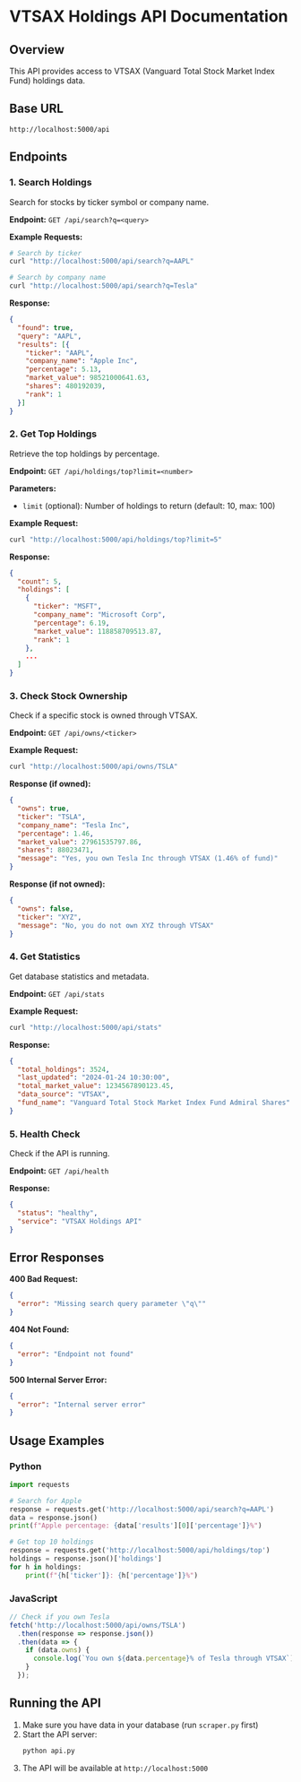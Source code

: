 # VTSAX Holdings API Documentation

## Overview
This API provides access to VTSAX (Vanguard Total Stock Market Index Fund) holdings data.

## Base URL
```
http://localhost:5000/api
```

## Endpoints

### 1. Search Holdings
Search for stocks by ticker symbol or company name.

**Endpoint:** `GET /api/search?q=<query>`

**Example Requests:**
```bash
# Search by ticker
curl "http://localhost:5000/api/search?q=AAPL"

# Search by company name
curl "http://localhost:5000/api/search?q=Tesla"
```

**Response:**
```json
{
  "found": true,
  "query": "AAPL",
  "results": [{
    "ticker": "AAPL",
    "company_name": "Apple Inc",
    "percentage": 5.13,
    "market_value": 98521000641.63,
    "shares": 480192039,
    "rank": 1
  }]
}
```

### 2. Get Top Holdings
Retrieve the top holdings by percentage.

**Endpoint:** `GET /api/holdings/top?limit=<number>`

**Parameters:**
- `limit` (optional): Number of holdings to return (default: 10, max: 100)

**Example Request:**
```bash
curl "http://localhost:5000/api/holdings/top?limit=5"
```

**Response:**
```json
{
  "count": 5,
  "holdings": [
    {
      "ticker": "MSFT",
      "company_name": "Microsoft Corp",
      "percentage": 6.19,
      "market_value": 118858709513.87,
      "rank": 1
    },
    ...
  ]
}
```

### 3. Check Stock Ownership
Check if a specific stock is owned through VTSAX.

**Endpoint:** `GET /api/owns/<ticker>`

**Example Request:**
```bash
curl "http://localhost:5000/api/owns/TSLA"
```

**Response (if owned):**
```json
{
  "owns": true,
  "ticker": "TSLA",
  "company_name": "Tesla Inc",
  "percentage": 1.46,
  "market_value": 27961535797.86,
  "shares": 88023471,
  "message": "Yes, you own Tesla Inc through VTSAX (1.46% of fund)"
}
```

**Response (if not owned):**
```json
{
  "owns": false,
  "ticker": "XYZ",
  "message": "No, you do not own XYZ through VTSAX"
}
```

### 4. Get Statistics
Get database statistics and metadata.

**Endpoint:** `GET /api/stats`

**Example Request:**
```bash
curl "http://localhost:5000/api/stats"
```

**Response:**
```json
{
  "total_holdings": 3524,
  "last_updated": "2024-01-24 10:30:00",
  "total_market_value": 1234567890123.45,
  "data_source": "VTSAX",
  "fund_name": "Vanguard Total Stock Market Index Fund Admiral Shares"
}
```

### 5. Health Check
Check if the API is running.

**Endpoint:** `GET /api/health`

**Response:**
```json
{
  "status": "healthy",
  "service": "VTSAX Holdings API"
}
```

## Error Responses

**400 Bad Request:**
```json
{
  "error": "Missing search query parameter \"q\""
}
```

**404 Not Found:**
```json
{
  "error": "Endpoint not found"
}
```

**500 Internal Server Error:**
```json
{
  "error": "Internal server error"
}
```

## Usage Examples

### Python
```python
import requests

# Search for Apple
response = requests.get('http://localhost:5000/api/search?q=AAPL')
data = response.json()
print(f"Apple percentage: {data['results'][0]['percentage']}%")

# Get top 10 holdings
response = requests.get('http://localhost:5000/api/holdings/top')
holdings = response.json()['holdings']
for h in holdings:
    print(f"{h['ticker']}: {h['percentage']}%")
```

### JavaScript
```javascript
// Check if you own Tesla
fetch('http://localhost:5000/api/owns/TSLA')
  .then(response => response.json())
  .then(data => {
    if (data.owns) {
      console.log(`You own ${data.percentage}% of Tesla through VTSAX`);
    }
  });
```

## Running the API

1. Make sure you have data in your database (run `scraper.py` first)
2. Start the API server:
   ```bash
   python api.py
   ```
3. The API will be available at `http://localhost:5000`